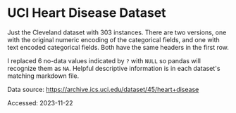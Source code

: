 # UCI Heart Disease Dataset

Just the Cleveland dataset with 303 instances. There are two versions, one with the original numeric encoding of the categorical fields, and one with text encoded categorical fields. Both have the same headers in the first row.

I replaced 6 no-data values indicated by `?` with `NULL` so pandas will recognize them as `NA`. Helpful descriptive information is in each dataset's matching markdown file.

Data source:
https://archive.ics.uci.edu/dataset/45/heart+disease

Accessed: 2023-11-22
